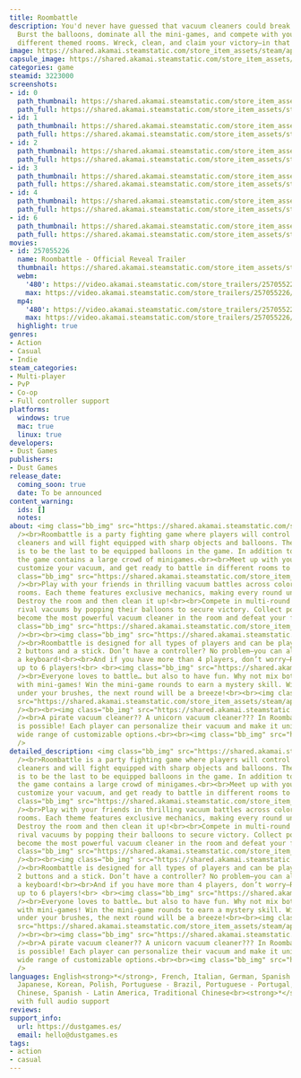 ```yaml
---
title: Roombattle
description: You'd never have guessed that vacuum cleaners could break up friendships.
  Burst the balloons, dominate all the mini-games, and compete with your friends across
  different themed rooms. Wreck, clean, and claim your victory—in that order.
image: https://shared.akamai.steamstatic.com/store_item_assets/steam/apps/3223000/header.jpg?t=1726844835
capsule_image: https://shared.akamai.steamstatic.com/store_item_assets/steam/apps/3223000/e51d02d99f582d0770ee4633dbb4191d78fca440/capsule_231x87.jpg?t=1726844835
categories: game
steamid: 3223000
screenshots:
- id: 0
  path_thumbnail: https://shared.akamai.steamstatic.com/store_item_assets/steam/apps/3223000/ss_19cde66d021ce11b9ab497c09cf22aad495bc319.600x338.jpg?t=1726844835
  path_full: https://shared.akamai.steamstatic.com/store_item_assets/steam/apps/3223000/ss_19cde66d021ce11b9ab497c09cf22aad495bc319.1920x1080.jpg?t=1726844835
- id: 1
  path_thumbnail: https://shared.akamai.steamstatic.com/store_item_assets/steam/apps/3223000/ss_5c5996a2b19ba10c43bd377232aa1cbdf932fb4a.600x338.jpg?t=1726844835
  path_full: https://shared.akamai.steamstatic.com/store_item_assets/steam/apps/3223000/ss_5c5996a2b19ba10c43bd377232aa1cbdf932fb4a.1920x1080.jpg?t=1726844835
- id: 2
  path_thumbnail: https://shared.akamai.steamstatic.com/store_item_assets/steam/apps/3223000/ss_a6c6dbf63ae3867f25706f7fe184e1b0458f7e09.600x338.jpg?t=1726844835
  path_full: https://shared.akamai.steamstatic.com/store_item_assets/steam/apps/3223000/ss_a6c6dbf63ae3867f25706f7fe184e1b0458f7e09.1920x1080.jpg?t=1726844835
- id: 3
  path_thumbnail: https://shared.akamai.steamstatic.com/store_item_assets/steam/apps/3223000/ss_efc689edbcb7297a99dc6e090f9bf58c4af18b46.600x338.jpg?t=1726844835
  path_full: https://shared.akamai.steamstatic.com/store_item_assets/steam/apps/3223000/ss_efc689edbcb7297a99dc6e090f9bf58c4af18b46.1920x1080.jpg?t=1726844835
- id: 4
  path_thumbnail: https://shared.akamai.steamstatic.com/store_item_assets/steam/apps/3223000/ss_237c9df5237474bea24ec11387367638afbb4707.600x338.jpg?t=1726844835
  path_full: https://shared.akamai.steamstatic.com/store_item_assets/steam/apps/3223000/ss_237c9df5237474bea24ec11387367638afbb4707.1920x1080.jpg?t=1726844835
- id: 6
  path_thumbnail: https://shared.akamai.steamstatic.com/store_item_assets/steam/apps/3223000/ss_1438a7bb2cd3a7f72b1c2b389b7a8d449af9da7b.600x338.jpg?t=1726844835
  path_full: https://shared.akamai.steamstatic.com/store_item_assets/steam/apps/3223000/ss_1438a7bb2cd3a7f72b1c2b389b7a8d449af9da7b.1920x1080.jpg?t=1726844835
movies:
- id: 257055226
  name: Roombattle - Official Reveal Trailer
  thumbnail: https://shared.akamai.steamstatic.com/store_item_assets/steam/apps/257055226/movie.293x165.jpg?t=1726764679
  webm:
    '480': https://video.akamai.steamstatic.com/store_trailers/257055226/movie480_vp9.webm?t=1726764679
    max: https://video.akamai.steamstatic.com/store_trailers/257055226/movie_max_vp9.webm?t=1726764679
  mp4:
    '480': https://video.akamai.steamstatic.com/store_trailers/257055226/movie480.mp4?t=1726764679
    max: https://video.akamai.steamstatic.com/store_trailers/257055226/movie_max.mp4?t=1726764679
  highlight: true
genres:
- Action
- Casual
- Indie
steam_categories:
- Multi-player
- PvP
- Co-op
- Full controller support
platforms:
  windows: true
  mac: true
  linux: true
developers:
- Dust Games
publishers:
- Dust Games
release_date:
  coming_soon: true
  date: To be announced
content_warning:
  ids: []
  notes:
about: <img class="bb_img" src="https://shared.akamai.steamstatic.com/store_item_assets/steam/apps/3223000/extras/H1.png?t=1726844835"
  /><br>Roombattle is a party fighting game where players will control robotic vacuum
  cleaners and will fight equipped with sharp objects and balloons. The main objective
  is to be the last to be equipped balloons in the game. In addition to the battles,
  the game contains a large crowd of minigames.<br><br>Meet up with your friends,
  customize your vacuum, and get ready to battle in different rooms to claim victory!<br><br><img
  class="bb_img" src="https://shared.akamai.steamstatic.com/store_item_assets/steam/apps/3223000/extras/H2.png?t=1726844835"
  /><br>Play with your friends in thrilling vacuum battles across colorful and dynamic
  rooms. Each theme features exclusive mechanics, making every round unique and exciting.
  Destroy the room and then clean it up!<br><br>Compete in multi-round matches, eliminating
  rival vacuums by popping their balloons to secure victory. Collect power-ups to
  become the most powerful vacuum cleaner in the room and defeat your friends!<br><br><img
  class="bb_img" src="https://shared.akamai.steamstatic.com/store_item_assets/steam/apps/3223000/extras/battle.gif?t=1726844835"
  /><br><br><img class="bb_img" src="https://shared.akamai.steamstatic.com/store_item_assets/steam/apps/3223000/extras/H6.png?t=1726844835"
  /><br>Roombattle is designed for all types of players and can be played with just
  2 buttons and a stick. Don’t have a controller? No problem—you can also play using
  a keyboard!<br><br>And if you have more than 4 players, don’t worry—Roombattle supports
  up to 6 players!<br> <br><img class="bb_img" src="https://shared.akamai.steamstatic.com/store_item_assets/steam/apps/3223000/extras/H4.png?t=1726844835"
  /><br>Everyone loves to battle… but also to have fun. Why not mix both? Enjoy battles
  with mini-games! Win the mini-game rounds to earn a mystery skill. With such power
  under your brushes, the next round will be a breeze!<br><br><img class="bb_img"
  src="https://shared.akamai.steamstatic.com/store_item_assets/steam/apps/3223000/extras/minigames.gif?t=1726844835"
  /><br><br><img class="bb_img" src="https://shared.akamai.steamstatic.com/store_item_assets/steam/apps/3223000/extras/H5.png?t=1726844835"
  /><br>A pirate vacuum cleaner?? A unicorn vacuum cleaner??? In Roombattle, anything
  is possible! Each player can personalize their vacuum and make it unique with a
  wide range of customizable options.<br><br><img class="bb_img" src="https://shared.akamai.steamstatic.com/store_item_assets/steam/apps/3223000/extras/customize.gif?t=1726844835"
  />
detailed_description: <img class="bb_img" src="https://shared.akamai.steamstatic.com/store_item_assets/steam/apps/3223000/extras/H1.png?t=1726844835"
  /><br>Roombattle is a party fighting game where players will control robotic vacuum
  cleaners and will fight equipped with sharp objects and balloons. The main objective
  is to be the last to be equipped balloons in the game. In addition to the battles,
  the game contains a large crowd of minigames.<br><br>Meet up with your friends,
  customize your vacuum, and get ready to battle in different rooms to claim victory!<br><br><img
  class="bb_img" src="https://shared.akamai.steamstatic.com/store_item_assets/steam/apps/3223000/extras/H2.png?t=1726844835"
  /><br>Play with your friends in thrilling vacuum battles across colorful and dynamic
  rooms. Each theme features exclusive mechanics, making every round unique and exciting.
  Destroy the room and then clean it up!<br><br>Compete in multi-round matches, eliminating
  rival vacuums by popping their balloons to secure victory. Collect power-ups to
  become the most powerful vacuum cleaner in the room and defeat your friends!<br><br><img
  class="bb_img" src="https://shared.akamai.steamstatic.com/store_item_assets/steam/apps/3223000/extras/battle.gif?t=1726844835"
  /><br><br><img class="bb_img" src="https://shared.akamai.steamstatic.com/store_item_assets/steam/apps/3223000/extras/H6.png?t=1726844835"
  /><br>Roombattle is designed for all types of players and can be played with just
  2 buttons and a stick. Don’t have a controller? No problem—you can also play using
  a keyboard!<br><br>And if you have more than 4 players, don’t worry—Roombattle supports
  up to 6 players!<br> <br><img class="bb_img" src="https://shared.akamai.steamstatic.com/store_item_assets/steam/apps/3223000/extras/H4.png?t=1726844835"
  /><br>Everyone loves to battle… but also to have fun. Why not mix both? Enjoy battles
  with mini-games! Win the mini-game rounds to earn a mystery skill. With such power
  under your brushes, the next round will be a breeze!<br><br><img class="bb_img"
  src="https://shared.akamai.steamstatic.com/store_item_assets/steam/apps/3223000/extras/minigames.gif?t=1726844835"
  /><br><br><img class="bb_img" src="https://shared.akamai.steamstatic.com/store_item_assets/steam/apps/3223000/extras/H5.png?t=1726844835"
  /><br>A pirate vacuum cleaner?? A unicorn vacuum cleaner??? In Roombattle, anything
  is possible! Each player can personalize their vacuum and make it unique with a
  wide range of customizable options.<br><br><img class="bb_img" src="https://shared.akamai.steamstatic.com/store_item_assets/steam/apps/3223000/extras/customize.gif?t=1726844835"
  />
languages: English<strong>*</strong>, French, Italian, German, Spanish - Spain, Catalan,
  Japanese, Korean, Polish, Portuguese - Brazil, Portuguese - Portugal, Russian, Simplified
  Chinese, Spanish - Latin America, Traditional Chinese<br><strong>*</strong>languages
  with full audio support
reviews:
support_info:
  url: https://dustgames.es/
  email: hello@dustgames.es
tags:
- action
- casual
---
```


